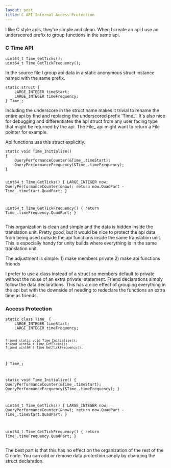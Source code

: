 ```yaml
---
layout: post
title: C API Internal Access Protection
---
```


I like C style apis, they're simple and clean.  When I create an api I use an underscored prefix to group functions in the same api.

### C Time API
<div class="highlight"><pre><code class="language-c" data-lang="c">uint64_t Time_GetTicks();
uint64_t Time_GetTickFrequency();
</code></pre></div>

In the source file I group api data in a static anonymous struct instance named with the same prefix.

<div class="highlight"><pre><code class="language-c" data-lang="c">static struct {
	LARGE_INTEGER timeStart;
	LARGE_INTEGER timeFrequency;
} Time_;
</code></pre></div>

Including the underscore in the struct name makes it trivial to rename the entire api by find and replacing the underscored prefix 'Time\_'.  It's also nice for debugging and differentiates the api struct from any user facing type that might be returned by the api.  The File_ api might want to return a File pointer for example.

Api functions use this struct explicitly.

<div class="highlight"><pre><code class="language-c" data-lang="c">static void Time_Initialize()
{
	QueryPerformanceCounter(&Time_.timeStart);
	QueryPerformanceFrequency(&Time_.timeFrequency);
}

uint64_t Time_GetTicks()
{
	LARGE_INTEGER now;
	QueryPerformanceCounter(&now);
	return now.QuadPart - Time_.timeStart.QuadPart;
}

uint64_t Time_GetTickFrequency()
{
	return Time_.timeFrequency.QuadPart;
}
</code></pre></div>

This organization is clean and simple and the data is hidden inside the translation unit.  Pretty good, but it would be nice to protect the api data from being used outside the api functions inside the same translation unit.  This is especially handy for unity builds where everything is in the same translation unit.

The adjustment is simple: 1) make members private 2) make api functions friends

I prefer to use a class instead of a struct so members default to private without the noise of an extra private: statement.  Friend declarations simply follow the data declarations.  This has a nice effect of grouping everything in the api but with the downside of needing to redeclare the functions an extra time as friends.

### Access Protection
<div class="highlight"><pre><code class="language-c" data-lang="c">static class Time_ {
	LARGE_INTEGER timeStart;
	LARGE_INTEGER timeFrequency;

	friend static void Time_Initialize();
	friend uint64_t Time_GetTicks();
	friend uint64_t Time_GetTickFrequency();
} Time_;

static void Time_Initialize()
{
	QueryPerformanceCounter(&Time_.timeStart);
	QueryPerformanceFrequency(&Time_.timeFrequency);
}

uint64_t Time_GetTicks()
{
	LARGE_INTEGER now;
	QueryPerformanceCounter(&now);
	return now.QuadPart - Time_.timeStart.QuadPart;
}

uint64_t Time_GetTickFrequency()
{
	return Time_.timeFrequency.QuadPart;
}
</code></pre></div>

The best part is that this has no effect on the organization of the rest of the C code.  You can add or remove data protection simply by changing the struct declaration.
